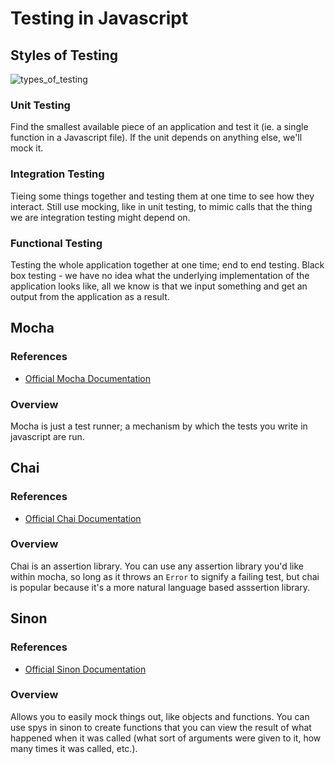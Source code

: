 # Testing in Javascript

## Styles of Testing

![types_of_testing](https://user-images.githubusercontent.com/4661524/115572562-0487da80-a28e-11eb-8279-00a58442c633.jpg)

### Unit Testing

Find the smallest available piece of an application and test it (ie. a single function in a Javascript file).  If the unit depends on anything else, we'll mock it.  

### Integration Testing

Tieing some things together and testing them at one time to see how they interact.  Still use mocking, like in unit testing, to mimic calls that the thing we are integration testing might depend on.

### Functional Testing

Testing the whole application together at one time; end to end testing.  Black box testing - we have no idea what the underlying implementation of the application looks like, all we know is that we input something and get an output from the application as a result.

## Mocha

### References

- [Official Mocha Documentation](https://mochajs.org/)

### Overview

Mocha is just a test runner; a mechanism by which the tests you write in javascript are run.

## Chai

### References

- [Official Chai Documentation](https://www.chaijs.com/)

### Overview

Chai is an assertion library.  You can use any assertion library you'd like within mocha, so long as it throws an `Error` to signify a failing test, but chai is popular because it's a more natural language based asssertion library.

## Sinon

### References

- [Official Sinon Documentation](https://sinonjs.org/)

### Overview

Allows you to easily mock things out, like objects and functions.  You can use spys in sinon to create functions that you can view the result of what happened when it was called (what sort of arguments were given to it, how many times it was called, etc.).
